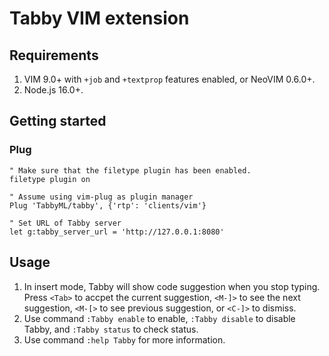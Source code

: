 # Tabby VIM extension

## Requirements

1. VIM 9.0+ with `+job` and `+textprop` features enabled, or NeoVIM 0.6.0+.
2. Node.js 16.0+.

## Getting started

### Plug
```
" Make sure that the filetype plugin has been enabled.
filetype plugin on

" Assume using vim-plug as plugin manager
Plug 'TabbyML/tabby', {'rtp': 'clients/vim'}

" Set URL of Tabby server
let g:tabby_server_url = 'http://127.0.0.1:8080'
```

## Usage

1. In insert mode, Tabby will show code suggestion when you stop typing. Press `<Tab>` to accpet the current suggestion, `<M-]>` to see the next suggestion, `<M-[>` to see previous suggestion, or `<C-]>` to dismiss.
2. Use command `:Tabby enable` to enable, `:Tabby disable` to disable Tabby, and `:Tabby status` to check status.
3. Use command `:help Tabby` for more information.
